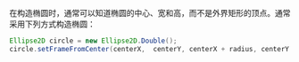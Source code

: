 在构造椭圆时，通常可以知道椭圆的中心、宽和高，而不是外界矩形的顶点。通常采用下列方式构造椭圆：

```java
Ellipse2D circle = new Ellipse2D.Double();
circle.setFrameFromCenter(centerX,  centerY, centerX + radius, centerY + radius);
```

